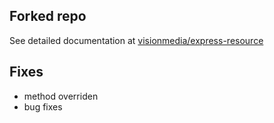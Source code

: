Forked repo
-----------

See detailed documentation at [visionmedia/express-resource](https://github.com/visionmedia/express-resource)


Fixes
-----

* method overriden
* bug fixes